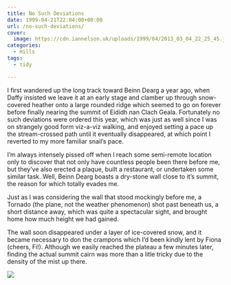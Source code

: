 ```yaml
---
title: No Such Deviations
date: 1999-04-21T22:04:00+00:00
url: /no-such-deviations/
cover: 
  image: https://cdn.iannelson.uk/uploads/1999/04/2013_03_04_22_25_45.jpg
categories:
  - Hills
tags:
  - tidy

---
```

I first wandered up the long track toward Beinn Dearg a year ago, when Daffy insisted we leave it at an early stage and clamber up through snow-covered heather onto a large rounded ridge which seemed to go on forever before finally nearing the summit of Eididh nan Clach Geala. Fortunately no such deviations were ordered this year, which was just as well since I was on strangely good form viz-a-viz walking, and enjoyed setting a pace up the stream-crossed path until it eventually disappeared, at which point I reverted to my more familiar snail’s pace.

I’m always intensely pissed off when I reach some semi-remote location only to discover that not only have countless people been there before me, but they’ve also erected a plaque, built a restaurant, or undertaken some similar task. Well, Beinn Dearg boasts a dry-stone wall close to it’s summit, the reason for which totally evades me.

Just as I was considering the wall that stood mockingly before me, a Tornado (the plane, not the weather phenomenon) shot past beneath us, a short distance away, which was quite a spectacular sight, and brought home how much height we had gained.

The wall soon disappeared under a layer of ice-covered snow, and it became necessary to don the crampons which I’d been kindly lent by Fiona (cheers, Fi!). Although we easily reached the plateau a few minutes later, finding the actual summit cairn was more than a litle tricky due to the density of the mist up there.

![](https://cdn.iannelson.uk/uploads/2023/08/2013_03_04_22_25_51.jpg)
